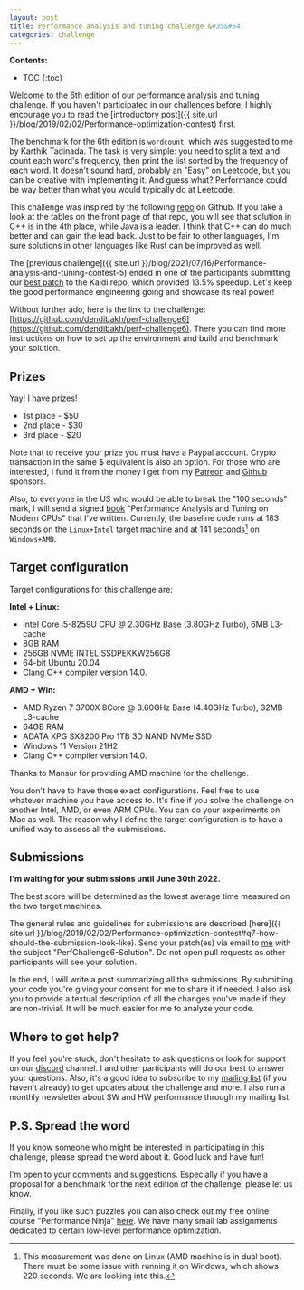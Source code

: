 ```yaml
---
layout: post
title: Performance analysis and tuning challenge &#35&#54.
categories: challenge
---
```


**Contents:**
* TOC
{:toc}

Welcome to the 6th edition of our performance analysis and tuning challenge. If you haven't participated in our challenges before, I highly encourage you to read the [introductory post]({{ site.url }}/blog/2019/02/02/Performance-optimization-contest) first. 

The benchmark for the 6th edition is `wordcount`, which was suggested to me by Karthik Tadinada. The task is very simple: you need to split a text and count each word's frequency, then print the list sorted by the frequency of each word. It doesn't sound hard, probably an "Easy" on Leetcode, but you can be creative with implementing it. And guess what? Performance could be way better than what you would typically do at Leetcode. 

This challenge was inspired by the following [repo](https://github.com/juditacs/wordcount) on Github. If you take a look at the tables on the front page of that repo, you will see that solution in C++ is in the 4th place, while Java is a leader. I think that C++ can do much better and can gain the lead back. Just to be fair to other languages, I'm sure solutions in other languages like Rust can be improved as well.

The [previous challenge]({{ site.url }}/blog/2021/07/16/Performance-analysis-and-tuning-contest-5) ended in one of the participants submitting our [best patch](https://github.com/kaldi-asr/kaldi/pull/4645) to the Kaldi repo, which provided 13.5% speedup. Let's keep the good performance engineering going and showcase its real power!

Without further ado, here is the link to the challenge: [https://github.com/dendibakh/perf-challenge6](https://github.com/dendibakh/perf-challenge6). There you can find more instructions on how to set up the environment and build and benchmark your solution.

## Prizes

Yay! I have prizes!

- 1st place - $50
- 2nd place - $30
- 3rd place - $20

Note that to receive your prize you must have a Paypal account. Crypto transaction in the same $ equivalent is also an option. For those who are interested, I fund it from the money I get from my [Patreon](https://www.patreon.com/dendibakh) and [Github](https://github.com/sponsors/dendibakh) sponsors.

Also, to everyone in the US who would be able to break the "100 seconds" mark, I will send a signed [book](https://amzn.to/3sYxx1P) "Performance Analysis and Tuning on Modern CPUs" that I've written. Currently, the baseline code runs at 183 seconds on the `Linux+Intel` target machine and at 141 seconds[^1] on `Windows+AMD`.

## Target configuration

Target configurations for this challenge are:

**Intel + Linux:**
- Intel Core i5-8259U CPU @ 2.30GHz Base (3.80GHz Turbo),  6MB L3-cache
- 8GB RAM
- 256GB NVME INTEL SSDPEKKW256G8
- 64-bit Ubuntu 20.04
- Clang C++ compiler version 14.0.

**AMD + Win:**
- AMD Ryzen 7 3700X 8Core @ 3.60GHz Base (4.40GHz Turbo), 32MB L3-cache
- 64GB RAM
- ADATA XPG SX8200 Pro 1TB 3D NAND NVMe SSD
- Windows 11 Version 21H2
- Clang C++ compiler version 14.0.

Thanks to Mansur for providing AMD machine for the challenge.

You don't have to have those exact configurations. Feel free to use whatever machine you have access to. It's fine if you solve the challenge on another Intel, AMD, or even ARM CPUs. You can do your experiments on Mac as well. The reason why I define the target configuration is to have a unified way to assess all the submissions.

## Submissions

**I'm waiting for your submissions until June 30th 2022.**

The best score will be determined as the lowest average time measured on the two target machines.

The general rules and guidelines for submissions are described [here]({{ site.url }}/blog/2019/02/02/Performance-optimization-contest#q7-how-should-the-submission-look-like). Send your patch(es) via email to [me](https://easyperf.net/contact/) with the subject "PerfChallenge6-Solution". Do not open pull requests as other participants will see your solution.

In the end, I will write a post summarizing all the submissions. By submitting your code you're giving your consent for me to share it if needed. I also ask you to provide a textual description of all the changes you've made if they are non-trivial. It will be much easier for me to analyze your code.

## Where to get help?

If you feel you're stuck, don't hesitate to ask questions or look for support on our [discord](https://discord.gg/8fz5jz9wXj) channel. I and other participants will do our best to answer your questions. Also, it's a good idea to subscribe to my [mailing list](https://mailchi.mp/4eb73720aafe/easyperf) (if you haven't already) to get updates about the challenge and more. I also run a monthly newsletter about SW and HW performance through my mailing list.

## P.S. Spread the word

If you know someone who might be interested in participating in this challenge, please spread the word about it. Good luck and have fun!

I'm open to your comments and suggestions. Especially if you have a proposal for a benchmark for the next edition of the challenge, please let us know.

Finally, if you like such puzzles you can also check out my free online course "Performance Ninja" [here](https://github.com/dendibakh/perf-ninja). We have many small lab assignments dedicated to certain low-level performance optimization.

[^1]: This measurement was done on Linux (AMD machine is in dual boot). There must be some issue with running it on Windows, which shows 220 seconds. We are looking into this.